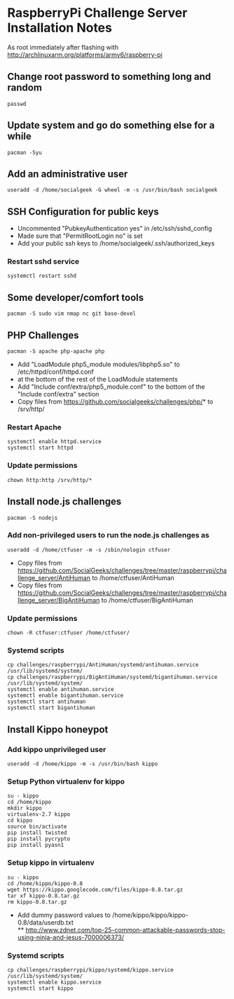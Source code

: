 # RaspberryPi Challenge Server Installation Notes  

As root immediately after flashing with http://archlinuxarm.org/platforms/armv6/raspberry-pi  

## Change root password to something long and random  

	passwd  

## Update system and go do something else for a while  

	pacman -Syu  

## Add an administrative user  

	useradd -d /home/socialgeek -G wheel -m -s /usr/bin/bash socialgeek 

## SSH Configuration for public keys
* Uncommented "PubkeyAuthentication yes" in /etc/ssh/sshd_config  
* Made sure that "PermitRootLogin no" is set  
* Add your public ssh keys to /home/socialgeek/.ssh/authorized_keys  

### Restart sshd service  
  
	systemctl restart sshd  

## Some developer/comfort tools  

	pacman -S sudo vim nmap nc git base-devel  

## PHP Challenges  

	pacman -S apache php-apache php  

* Add "LoadModule php5_module modules/libphp5.so" to /etc/httpd/conf/httpd.conf   
* at the bottom of the rest of the LoadModule statements  
* Add "Include conf/extra/php5_module.conf" to the bottom of the "Include conf/extra" section  
* Copy files from https://github.com/socialgeeks/challenges/php/* to /srv/http/  

### Restart Apache  

	systemctl enable httpd.service  
	systemctl start httpd  

### Update permissions

	chown http:http /srv/http/*  

## Install node.js challenges  

	pacman -S nodejs  

### Add non-privileged users to run the node.js challenges as  

	useradd -d /home/ctfuser -m -s /sbin/nologin ctfuser 

* Copy files from https://github.com/SocialGeeks/challenges/tree/master/raspberrypi/challenge_server/AntiHuman to /home/ctfuser/AntiHuman  
* Copy files from https://github.com/SocialGeeks/challenges/tree/master/raspberrypi/challenge_server/BigAntiHuman to /home/ctfuser/BigAntiHuman  

### Update permissions  

	chown -R ctfuser:ctfuser /home/ctfuser/  

### Systemd scripts  
 
	cp challenges/raspberrypi/AntiHuman/systemd/antihuman.service /usr/lib/systemd/system/  
	cp challenges/raspberrypi/BigAntiHuman/systemd/bigantihuman.service /usr/lib/systemd/system/
	systemctl enable antihuman.service  
	systemctl enable bigantihuman.service  
	systemctl start antihuman 
	systemctl start bigantihuman  


## Install Kippo honeypot  
### Add kippo unprivileged user  

	useradd -d /home/kippo -m -s /usr/bin/bash kippo

### Setup Python virtualenv for kippo  

	su - kippo  
	cd /home/kippo  
	mkdir kippo  
	virtualenv-2.7 kippo  
	cd kippo  
	source bin/activate  
	pip install twisted  
	pip install pycrypto  
	pip install pyasn1  

### Setup kippo in virtualenv  

	su - kippo  
	cd /home/kippo/kippo-0.8
	wget https://kippo.googlecode.com/files/kippo-0.8.tar.gz  
	tar xf kippo-0.8.tar.gz  
	rm kippo-0.8.tar.gz  


* Add dummy password values to /home/kippo/kippo/kippo-0.8/data/userdb.txt  
** http://www.zdnet.com/top-25-common-attackable-passwords-stop-using-ninja-and-jesus-7000006373/  

### Systemd scripts  

	cp challenges/raspberrypi/kippo/systemd/kippo.service /usr/lib/systemd/system/ 
	systemctl enable kippo.service  
	systemctl start kippo  

	
